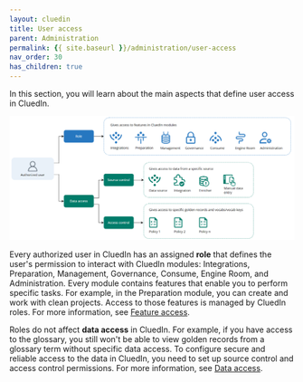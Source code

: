 ```yaml
---
layout: cluedin
title: User access
parent: Administration
permalink: {{ site.baseurl }}/administration/user-access
nav_order: 30
has_children: true
---
```


In this section, you will learn about the main aspects that define user access in CluedIn.

![role-and-data-access.png](../../assets/images/administration/user-access/role-and-data-access.png)

Every authorized user in CluedIn has an assigned **role** that defines the user's permission to interact with CluedIn modules: Integrations, Preparation, Management, Governance, Consume, Engine Room, and Administration. Every module contains features that enable you to perform specific tasks. For example, in the Preparation module, you can create and work with clean projects. Access to those features is managed by CluedIn roles. For more information, see [Feature access](/administration/user-access/feature-access).

Roles do not affect **data access** in CluedIn. For example, if you have access to the glossary, you still won't be able to view golden records from a glossary term without specific data access. To configure secure and reliable access to the data in CluedIn, you need to set up source control and access control permissions. For more information, see [Data access](/administration/user-access/data-access).